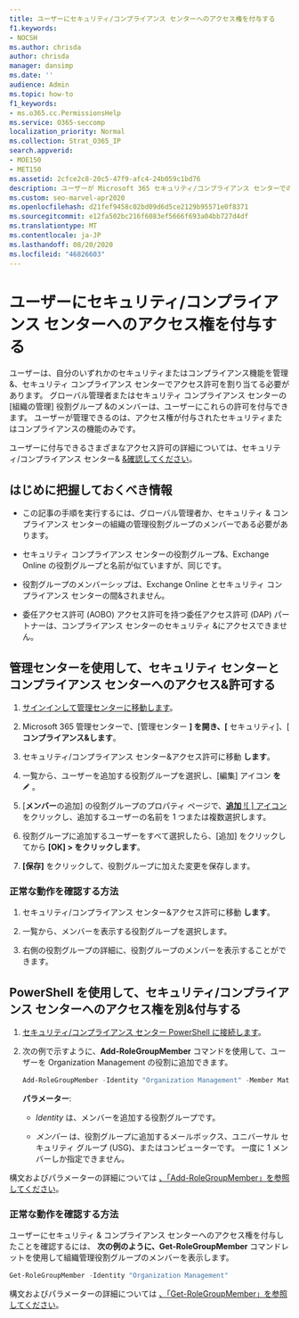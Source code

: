 ```yaml
---
title: ユーザーにセキュリティ/コンプライアンス センターへのアクセス権を付与する
f1.keywords:
- NOCSH
ms.author: chrisda
author: chrisda
manager: dansimp
ms.date: ''
audience: Admin
ms.topic: how-to
f1_keywords:
- ms.o365.cc.PermissionsHelp
ms.service: O365-seccomp
localization_priority: Normal
ms.collection: Strat_O365_IP
search.appverid:
- MOE150
- MET150
ms.assetid: 2cfce2c8-20c5-47f9-afc4-24b059c1bd76
description: ユーザーが Microsoft 365 セキュリティ/コンプライアンス センターでのアクセス許可を割り &当てないと、そのセキュリティまたはコンプライアンス機能を管理できません。
ms.custom: seo-marvel-apr2020
ms.openlocfilehash: d21fef9458c02bd09d6d5ce2129b95571e0f8371
ms.sourcegitcommit: e12fa502bc216f6083ef5666f693a04bb727d4df
ms.translationtype: MT
ms.contentlocale: ja-JP
ms.lasthandoff: 08/20/2020
ms.locfileid: "46826603"
---
```

# <a name="give-users-access-to-the-security--compliance-center"></a>ユーザーにセキュリティ/コンプライアンス センターへのアクセス権を付与する

ユーザーは、自分のいずれかのセキュリティまたはコンプライアンス機能を管理&、セキュリティ コンプライアンス センターでアクセス許可を割り当てる必要があります。 グローバル管理者またはセキュリティ コンプライアンス センターの [組織の管理] 役割グループ &のメンバーは、ユーザーにこれらの許可を付与できます。 ユーザーが管理できるのは、アクセス権が付与されたセキュリティまたはコンプライアンスの機能のみです。

ユーザーに付与できるさまざまなアクセス許可の詳細については、セキュリティ/コンプライアンス センター& [&確認してください](permissions-in-the-security-and-compliance-center.md)。

## <a name="what-do-you-need-to-know-before-you-begin"></a>はじめに把握しておくべき情報

- この記事の手順を実行するには、グローバル管理者か、セキュリティ & コンプライアンス センターの組織の管理役割グループのメンバーである必要があります。

- セキュリティ コンプライアンス センターの役割グループ&、Exchange Online の役割グループと名前が似ていますが、同じです。

- 役割グループのメンバーシップは、Exchange Online とセキュリティ コンプライアンス センターの間&されません。

- 委任アクセス許可 (AOBO) アクセス許可を持つ委任アクセス許可 (DAP) パートナーは、コンプライアンス センターのセキュリティ &にアクセスできません。

## <a name="use-the-admin-center-to-give-another-user-access-to-the-security--compliance-center"></a>管理センターを使用して、セキュリティ センターとコンプライアンス センターへのアクセス&許可する

1. [サインインして管理センターに移動します](https://docs.microsoft.com/microsoft-365/compliance/go-to-the-securitycompliance-center)。

2. Microsoft 365 管理センターで、[管理センター **] を開き、[** セキュリティ]、[ **コンプライアンス&します**。

3. セキュリティ/コンプライアンス センター&アクセス許可に移動 **します**。

4. 一覧から、ユーザーを追加する役割グループを選択し、[編集] アイコン **を** ![ クリックします ](../../media/O365-MDM-CreatePolicy-EditIcon.gif) 。

5. [**メンバー**の追加] の役割グループのプロパティ ページで、[**追加** ![ ] アイコン ](../../media/ITPro-EAC-AddIcon.gif) をクリックし、追加するユーザーの名前を 1 つまたは複数選択します。

6. 役割グループに追加するユーザーをすべて選択したら、[追加] をクリックしてから **[OK] \> **を**クリックします**。

7. **[保存]** をクリックして、役割グループに加えた変更を保存します。

### <a name="how-do-you-know-this-worked"></a>正常な動作を確認する方法

1. セキュリティ/コンプライアンス センター&アクセス許可に移動 **します**。

2. 一覧から、メンバーを表示する役割グループを選択します。

3. 右側の役割グループの詳細に、役割グループのメンバーを表示することができます。

## <a name="use-powershell-to-give-another-user-access-to-the-security--compliance-center"></a>PowerShell を使用して、セキュリティ/コンプライアンス センターへのアクセス権を別&付与する

1. [セキュリティ/コンプライアンス センター PowerShell に接続します](https://docs.microsoft.com/powershell/exchange/connect-to-scc-powershell)。

2. 次の例で示すように、**Add-RoleGroupMember** コマンドを使用して、ユーザーを Organization Management の役割に追加できます。

   ```PowerShell
   Add-RoleGroupMember -Identity "Organization Management" -Member MatildaS
   ```

   **パラメーター**:

   - _Identity_ は、メンバーを追加する役割グループです。

   - _メンバー_ は、役割グループに追加するメールボックス、ユニバーサル セキュリティ グループ (USG)、またはコンピューターです。 一度に 1 メンバーしか指定できません。

構文およびパラメーターの詳細については [、「Add-RoleGroupMember」を参照してください](https://docs.microsoft.com/powershell/module/exchange/Add-RoleGroupMember)。

### <a name="how-do-you-know-this-worked"></a>正常な動作を確認する方法

ユーザーにセキュリティ & コンプライアンス センターへのアクセス権を付与したことを確認するには、 **次の例のように、Get-RoleGroupMember** コマンドレットを使用して組織管理役割グループのメンバーを表示します。

```PowerShell
Get-RoleGroupMember -Identity "Organization Management"
```

構文およびパラメーターの詳細については [、「Get-RoleGroupMember」を参照してください](https://docs.microsoft.com/powershell/module/exchange/Get-RoleGroupMember)。
